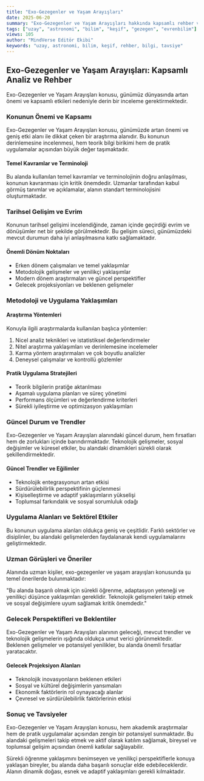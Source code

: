 ```yaml
---
title: "Exo-Gezegenler ve Yaşam Arayışları"
date: 2025-06-20
summary: "Exo-Gezegenler ve Yaşam Arayışları hakkında kapsamlı rehber ve uzman tavsiyeleri ile detaylı bilgiler."
tags: ["uzay", "astronomi", "bilim", "keşif", "gezegen", "evrenbilim"]
views: 105
author: "MindVerse Editör Ekibi"
keywords: "uzay, astronomi, bilim, keşif, rehber, bilgi, tavsiye"
---
```


## Exo-Gezegenler ve Yaşam Arayışları: Kapsamlı Analiz ve Rehber

Exo-Gezegenler ve Yaşam Arayışları konusu, günümüz dünyasında artan önemi ve kapsamlı etkileri nedeniyle derin bir inceleme gerektirmektedir.

### Konunun Önemi ve Kapsamı

Exo-Gezegenler ve Yaşam Arayışları konusu, günümüzde artan önemi ve geniş etki alanı ile dikkat çeken bir araştırma alanıdır. Bu konunun derinlemesine incelenmesi, hem teorik bilgi birikimi hem de pratik uygulamalar açısından büyük değer taşımaktadır.

#### Temel Kavramlar ve Terminoloji

Bu alanda kullanılan temel kavramlar ve terminolojinin doğru anlaşılması, konunun kavranması için kritik önemdedir. Uzmanlar tarafından kabul görmüş tanımlar ve açıklamalar, alanın standart terminolojisini oluşturmaktadır.

### Tarihsel Gelişim ve Evrim

Konunun tarihsel gelişimi incelendiğinde, zaman içinde geçirdiği evrim ve dönüşümler net bir şekilde görülmektedir. Bu gelişim süreci, günümüzdeki mevcut durumun daha iyi anlaşılmasına katkı sağlamaktadır.

#### Önemli Dönüm Noktaları
- Erken dönem çalışmaları ve temel yaklaşımlar
- Metodolojik gelişmeler ve yenilikçi yaklaşımlar
- Modern dönem araştırmaları ve güncel perspektifler
- Gelecek projeksiyonları ve beklenen gelişmeler

### Metodoloji ve Uygulama Yaklaşımları

#### Araştırma Yöntemleri
Konuyla ilgili araştırmalarda kullanılan başlıca yöntemler:
1. Nicel analiz teknikleri ve istatistiksel değerlendirmeler
2. Nitel araştırma yaklaşımları ve derinlemesine incelemeler
3. Karma yöntem araştırmaları ve çok boyutlu analizler
4. Deneysel çalışmalar ve kontrollü gözlemler

#### Pratik Uygulama Stratejileri
- Teorik bilgilerin pratiğe aktarılması
- Aşamalı uygulama planları ve süreç yönetimi
- Performans ölçümleri ve değerlendirme kriterleri
- Sürekli iyileştirme ve optimizasyon yaklaşımları

### Güncel Durum ve Trendler

Exo-Gezegenler ve Yaşam Arayışları alanındaki güncel durum, hem fırsatları hem de zorlukları içinde barındırmaktadır. Teknolojik gelişmeler, sosyal değişimler ve küresel etkiler, bu alandaki dinamikleri sürekli olarak şekillendirmektedir.

#### Güncel Trendler ve Eğilimler
- Teknolojik entegrasyonun artan etkisi
- Sürdürülebilirlik perspektifinin güçlenmesi
- Kişiselleştirme ve adaptif yaklaşımların yükselişi
- Toplumsal farkındalık ve sosyal sorumluluk odağı

### Uygulama Alanları ve Sektörel Etkiler

Bu konunun uygulama alanları oldukça geniş ve çeşitlidir. Farklı sektörler ve disiplinler, bu alandaki gelişmelerden faydalanarak kendi uygulamalarını geliştirmektedir.

### Uzman Görüşleri ve Öneriler

Alanında uzman kişiler, exo-gezegenler ve yaşam arayışları konusunda şu temel önerilerde bulunmaktadır:

"Bu alanda başarılı olmak için sürekli öğrenme, adaptasyon yeteneği ve yenilikçi düşünce yaklaşımları gereklidir. Teknolojik gelişmeleri takip etmek ve sosyal değişimlere uyum sağlamak kritik önemdedir."

### Gelecek Perspektifleri ve Beklentiler

Exo-Gezegenler ve Yaşam Arayışları alanının geleceği, mevcut trendler ve teknolojik gelişmelerin ışığında oldukça umut verici görünmektedir. Beklenen gelişmeler ve potansiyel yenilikler, bu alanda önemli fırsatlar yaratacaktır.

#### Gelecek Projeksiyon Alanları
- Teknolojik inovasyonların beklenen etkileri
- Sosyal ve kültürel değişimlerin yansımaları
- Ekonomik faktörlerin rol oynayacağı alanlar
- Çevresel ve sürdürülebilirlik faktörlerinin etkisi

### Sonuç ve Tavsiyeler

Exo-Gezegenler ve Yaşam Arayışları konusu, hem akademik araştırmalar hem de pratik uygulamalar açısından zengin bir potansiyel sunmaktadır. Bu alandaki gelişmeleri takip etmek ve aktif olarak katılım sağlamak, bireysel ve toplumsal gelişim açısından önemli katkılar sağlayabilir.

Sürekli öğrenme yaklaşımını benimseyen ve yenilikçi perspektiflerle konuya yaklaşan bireyler, bu alanda daha başarılı sonuçlar elde edebileceklerdir. Alanın dinamik doğası, esnek ve adaptif yaklaşımları gerekli kılmaktadır.
